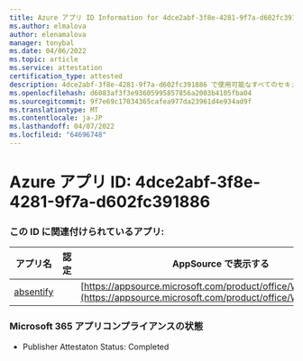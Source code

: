 ```yaml
---
title: Azure アプリ ID Information for 4dce2abf-3f8e-4281-9f7a-d602fc391886
ms.author: elmalova
author: elenamalova
manager: tonybal
ms.date: 04/06/2022
ms.topic: article
ms.service: attestation
certification_type: attested
description: 4dce2abf-3f8e-4281-9f7a-d602fc391886 で使用可能なすべてのセキュリティとコンプライアンス情報。
ms.openlocfilehash: d6083af3f3e93605995857856a2003b4105fba04
ms.sourcegitcommit: 9f7e69c17034365cafea977da23961d4e934ad9f
ms.translationtype: MT
ms.contentlocale: ja-JP
ms.lasthandoff: 04/07/2022
ms.locfileid: "64696748"
---
```

# <a name="azure-app-id-4dce2abf-3f8e-4281-9f7a-d602fc391886"></a>Azure アプリ ID: 4dce2abf-3f8e-4281-9f7a-d602fc391886


### <a name="apps-associated-with-this-id"></a>この ID に関連付けられているアプリ:
| **アプリ名** | **認定** | **AppSource で表示する** |
|--------------|---------------|-----------------------|
| [absentify](../forward/WA200003833.md) |  | [https://appsource.microsoft.com/product/office/WA200003833](https://appsource.microsoft.com/product/office/WA200003833) |

### <a name="microsoft-365-app-compliance-status"></a>Microsoft 365 アプリコンプライアンスの状態
- Publisher Attestaton Status: Completed
